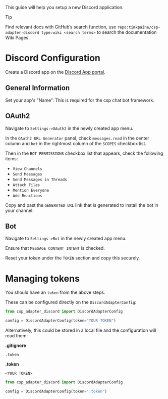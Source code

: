 This guide will help you setup a new Discord application.

> [!TIP]
> Find relevant docs with GitHub’s search function, use `repo:timkpaine/csp-adapter-discord type:wiki <search terms>` to search the documentation Wiki Pages.

# Discord Configuration

Create a Discord app on the [Discord App portal](https://discord.com/developers/applications).

## General Information

Set your app's "Name".
This is required for the csp chat bot framework.

## OAuth2

Navigate to `Settings->OAuth2` in the newly created app menu.

In the `OAuth2 URL Generator` panel, check `messages.read` in the center column and `bot` in the rightmost column of the `SCOPES` checkbox list.

Then in the `BOT PERMISSIONS` checkbox list that appears, check the following items:

- `View Channels`
- `Send Messages`
- `Send Messages in Threads`
- `Attach Files`
- `Mention Everyone`
- `Add Reactions`

Copy and past the `GENERATED URL` link that is generated to install the bot in your channel.

## Bot

Navigate to `Settings->Bot` in the newly created app menu.

Ensure that `MESSAGE CONTENT INTENT` is checked.

Reset your token under the `TOKEN` section and copy this securely.

# Managing tokens

You should have an `token` from the above steps.

These can be configured directly on the `DiscordAdapterConfig`:

```python
from csp_adapter_discord import DiscordAdapterConfig

config = DiscordAdapterConfig(token="YOUR TOKEN")
```

Alternatively, this could be stored in a local file and the configuration will read them:

**.gitignore**

```raw
.token
```

**.token**

```raw
<YOUR TOKEN>
```

```python
from csp_adapter_discord import DiscordAdapterConfig

config = DiscordAdapterConfig(token=".token")
```

